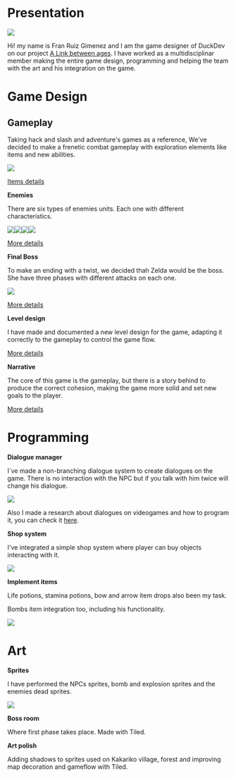 # Presentation

![](https://i.gyazo.com/eb42e63ba403564d964919e1b6eb4b90.png)

Hi! my name is Fran Ruiz Gimenez and I am the game designer of DuckDev on our project [A Link between ages](https://github.com/carcasanchez/ALinkBetweenAges/wiki).
I have worked as a multidisciplinar member making the entire game design, programming and helping the team with the art and his integration on the game.

# Game Design

 ## Gameplay  

Taking hack and slash and adventure's games as a reference, We've decided to make a frenetic combat gameplay with exploration elements like items and new abilities.

![](https://i.gyazo.com/ccc1d9cd44c9eca09564c451fbbd5634.png)

[Items details](https://github.com/carcasanchez/ALinkBetweenAges/wiki/Items)

 **Enemies**  

There are six types of enemies units. Each one with different characteristics.

![](https://camo.githubusercontent.com/00cef5de9457b558bffc225bf7fb5b7268f8e940/68747470733a2f2f7a656c646177696b692e6f72672f696d616765732f652f65312f426c756554656b74697465414c7474502e706e67)![](https://camo.githubusercontent.com/eae02df7ffc6cb9c7b73db76f6915b64bfdf7201/68747470733a2f2f7a656c646177696b692e6f72672f696d616765732f652f65642f4f63746f726f6b5f414c7474502e706e67)![](https://camo.githubusercontent.com/b10070120ce137abdd023b3b403c80d41bd657c6/68747470733a2f2f7a656c646177696b692e6f72672f696d616765732f382f38612f507572706c6557697a7a726f6265414c7474502e706e67)![](https://camo.githubusercontent.com/770a9b8946d7ef4a64e315a3d5b858299c3de243/68747470733a2f2f7a656c646177696b692e6f72672f696d616765732f312f31372f526564526f636b6c6f707377616c6b2e706e67)

[More details](https://github.com/carcasanchez/ALinkBetweenAges/wiki/Enemies)

 **Final Boss**  

To make an ending with a twist, we decided thah Zelda would be the boss.
She have three phases with different attacks on each one.

![](https://i.gyazo.com/2f9a8e195e30e3b94f313478d3d07038.gif)

[More details](https://github.com/carcasanchez/ALinkBetweenAges/wiki/Final-Boss)

 **Level design**  

I have made and documented a new level design for the game, adapting it correctly to the gameplay to control the game flow.

[More details](https://github.com/carcasanchez/ALinkBetweenAges/wiki/Level-design)

 **Narrative**  

The core of this game is the gameplay, but there is a story behind to produce the correct cohesion, making the game more solid and set new goals to the player.



[More details](https://github.com/carcasanchez/ALinkBetweenAges/wiki)

# Programming

 **Dialogue manager**  

I´ve made a non-branching dialogue system to create dialogues on the game. There is no interaction with the NPC but if you talk with him twice will change his dialogue.

![](https://i.gyazo.com/96ba51e445f483a10fd856c38cfb9075.gif)

Also I made a research about dialogues on videogames and how to program it, you can check it [here](https://botttos.github.io/DialogueManagerForVideoGames/).

 **Shop system**  

I've integrated a simple shop system where player can buy objects interacting with it.

![](https://i.gyazo.com/cc6bc70aaa8c712f6785077f46081b2c.png)

 **Implement items**  

Life potions, stamina potions, bow and arrow item drops also been my task.

Bombs item integration too, including his functionality.

![](https://i.gyazo.com/20bc4c8478d2bfbbcaf4f425b21500e8.gif)

# Art

 **Sprites** 

I have performed the NPCs sprites, bomb and explosion sprites and the enemies dead sprites.

![](https://i.gyazo.com/eaf8f668edaeed6beaa803320d26ca88.gif)

 **Boss room**  

Where first phase takes place. Made with Tiled.

 **Art polish**  

 Adding shadows to sprites used on Kakariko village, forest and improving map decoration and gameflow with Tiled.
